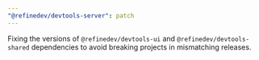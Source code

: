 ```yaml
---
"@refinedev/devtools-server": patch
---
```


Fixing the versions of `@refinedev/devtools-ui` and `@refinedev/devtools-shared` dependencies to avoid breaking projects in mismatching releases.
